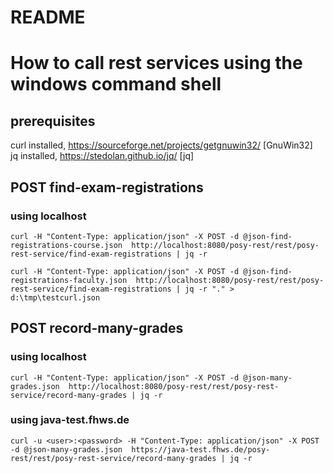 README
======

# How to call rest services using the windows command shell

## prerequisites 

curl installed, https://sourceforge.net/projects/getgnuwin32/  [GnuWin32]  
jq installed,  https://stedolan.github.io/jq/ [jq]  

## POST find-exam-registrations

### using localhost
```
curl -H "Content-Type: application/json" -X POST -d @json-find-registrations-course.json  http://localhost:8080/posy-rest/rest/posy-rest-service/find-exam-registrations | jq -r

curl -H "Content-Type: application/json" -X POST -d @json-find-registrations-faculty.json  http://localhost:8080/posy-rest/rest/posy-rest-service/find-exam-registrations | jq -r "." > d:\tmp\testcurl.json
```

## POST record-many-grades

### using localhost
```
curl -H "Content-Type: application/json" -X POST -d @json-many-grades.json  http://localhost:8080/posy-rest/rest/posy-rest-service/record-many-grades | jq -r
```

### using java-test.fhws.de
```
curl -u <user>:<password> -H "Content-Type: application/json" -X POST -d @json-many-grades.json  https://java-test.fhws.de/posy-rest/rest/posy-rest-service/record-many-grades | jq -r
```
